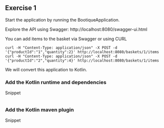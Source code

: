 ## Exercise 1

Start the application by running the BootiqueApplication.

Explore the API using Swagger: http://localhost:8080/swagger-ui.html

You can add items to the basket via Swagger or using CURL

```                                                                                                                                                                                                                                                                                                                                                            
curl -H "Content-Type: application/json" -X POST -d '{"productId":"1","quantity":2}' http://localhost:8080/baskets/1/items
curl -H "Content-Type: application/json" -X POST -d '{"productId":"2","quantity":4}' http://localhost:8080/baskets/1/items
```

We will convert this application to Kotlin.

### Add the Kotlin runtime and dependencies

Snippet

```xml

```

### Add the Kotlin maven plugin

Snippet

```xml

```

